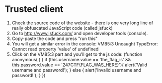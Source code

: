 # Trusted client

1. Check the source code of the website - there is one very long line of really obfuscated JavaScript code (called jsfuck)
2. Go to http://www.jsfuck.com/ and open developer tools (console).
3. Copy-paste the code and press "run this"
4. You will get a similar error in the console:
    VM85:3 Uncaught TypeError: Cannot read property 'value' of undefined
5. Click on the VM85:3 part and you'll get to the js code:
(function anonymous(
) {
if (this.username.value == 'the_flag_is' && this.password.value == '247CTF{FLAG_WAS_HERE}'){ alert('Valid username and password!'); } else { alert('Invalid username and password!'); }
})